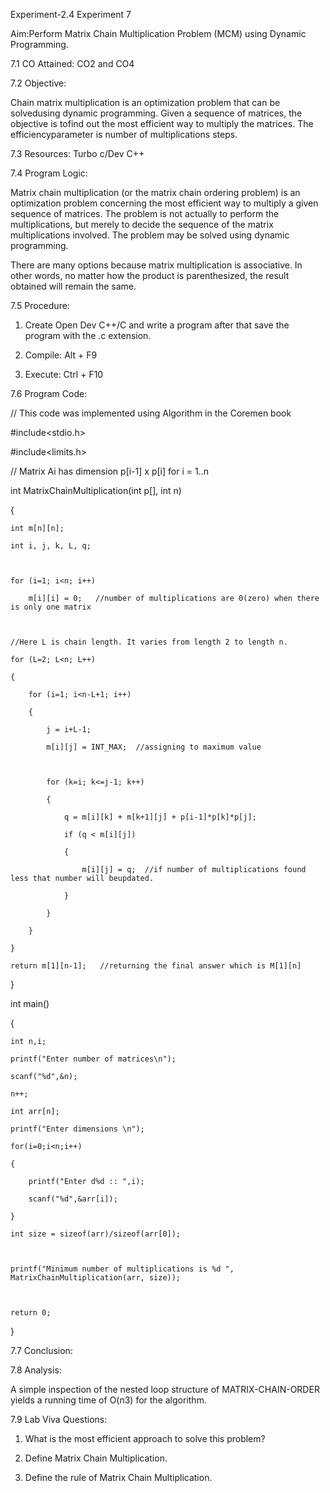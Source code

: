 Experiment-2.4
Experiment 7

Aim:Perform Matrix Chain Multiplication Problem (MCM) using Dynamic Programming.

 

7.1             CO Attained: CO2 and CO4

 

7.2            Objective:

Chain matrix multiplication is an optimization problem that can be solvedusing dynamic programming. Given a sequence of matrices, the objective is tofind out the most efficient way to multiply the matrices. The efficiencyparameter is number of multiplications steps.

 

7.3            Resources: Turbo c/Dev C++

 

7.4            Program Logic:

Matrix chain multiplication (or the matrix chain ordering problem) is an optimization problem concerning the most efficient way to multiply a given sequence of matrices. The problem is not actually to perform the multiplications, but merely to decide the sequence of the matrix multiplications involved. The problem may be solved using dynamic programming.

There are many options because matrix multiplication is associative. In other words, no matter how the product is parenthesized, the result obtained will remain the same.

 


7.5            Procedure:

1. Create Open Dev C++/C and write a program after that save the program with the .c extension.

2. Compile: Alt + F9

3. Execute: Ctrl + F10

 

 

 

7.6            Program Code:

// This code was implemented using Algorithm in the Coremen book

#include<stdio.h>

#include<limits.h>

// Matrix Ai has dimension p[i-1] x p[i] for i = 1..n 

int MatrixChainMultiplication(int p[], int n)

{

    int m[n][n];

    int i, j, k, L, q;

 

    for (i=1; i<n; i++)

        m[i][i] = 0;   //number of multiplications are 0(zero) when there is only one matrix

 

    //Here L is chain length. It varies from length 2 to length n.

    for (L=2; L<n; L++)

    {

        for (i=1; i<n-L+1; i++)

        {

            j = i+L-1;

            m[i][j] = INT_MAX;  //assigning to maximum value

 

            for (k=i; k<=j-1; k++)

            {

                q = m[i][k] + m[k+1][j] + p[i-1]*p[k]*p[j];

                if (q < m[i][j])

                {

                    m[i][j] = q;  //if number of multiplications found less that number will beupdated.

                }

            }

        }

    }

    return m[1][n-1];   //returning the final answer which is M[1][n]

} 

int main()

{

    int n,i;

    printf("Enter number of matrices\n");

    scanf("%d",&n);

    n++;

    int arr[n];

    printf("Enter dimensions \n");

    for(i=0;i<n;i++)

    {

        printf("Enter d%d :: ",i);

        scanf("%d",&arr[i]);

    }

    int size = sizeof(arr)/sizeof(arr[0]);

 

    printf("Minimum number of multiplications is %d ", MatrixChainMultiplication(arr, size));

 

    return 0;

}

 

7.7            Conclusion:


7.8            Analysis:

A simple inspection of the nested loop structure of MATRIX-CHAIN-ORDER yields a running time of O(n3) for the algorithm.

7.9            Lab Viva Questions:

 

1. What is the most efficient approach to solve this problem?

2. Define Matrix Chain Multiplication.

3. Define the rule of Matrix Chain Multiplication.

